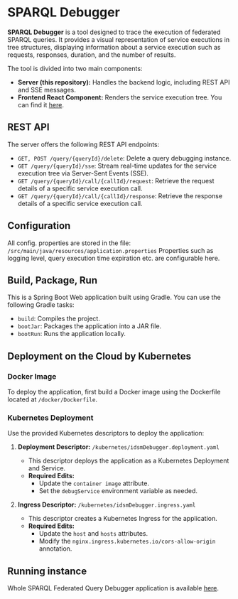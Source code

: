 # SPARQL Debugger

**SPARQL Debugger** is a tool designed to trace the execution of federated SPARQL queries. It provides a visual representation of service executions in tree structures, displaying information about a service execution such as requests, responses, duration, and the number of results.

The tool is divided into two main components:
- **Server (this repository):** Handles the backend logic, including REST API and SSE messages.
- **Frontend React Component:** Renders the service execution tree. You can find it [here](https://github.com/iocbbioinf/sparql_debugger_component).

## REST API

The server offers the following REST API endpoints:

- `GET, POST /query/{queryId}/delete`: Delete a query debugging instance.
- `GET /query/{queryId}/sse`: Stream real-time updates for the service execution tree via Server-Sent Events (SSE).
- `GET /query/{queryId}/call/{callId}/request`: Retrieve the request details of a specific service execution call.
- `GET /query/{queryId}/call/{callId}/response`: Retrieve the response details of a specific service execution call.

## Configuration

All config. properties are stored in the file: `/src/main/java/resources/application.properties`
Properties such as logging level, query execution time expiration etc. are configurable here.

## Build, Package, Run

This is a Spring Boot Web application built using Gradle. You can use the following Gradle tasks:

- `build`: Compiles the project.
- `bootJar`: Packages the application into a JAR file.
- `bootRun`: Runs the application locally.

## Deployment on the Cloud by Kubernetes

### Docker Image
To deploy the application, first build a Docker image using the Dockerfile located at `/docker/Dockerfile`.

### Kubernetes Deployment
Use the provided Kubernetes descriptors to deploy the application:

1. **Deployment Descriptor:** `/kubernetes/idsmDebugger.deployment.yaml`
    - This descriptor deploys the application as a Kubernetes Deployment and Service.
    - **Required Edits:**
        - Update the `container image` attribute.
        - Set the `debugService` environment variable as needed.

2. **Ingress Descriptor:** `/kubernetes/idsmDebugger.ingress.yaml`
    - This descriptor creates a Kubernetes Ingress for the application.
    - **Required Edits:**
        - Update the `host` and `hosts` attributes.
        - Modify the `nginx.ingress.kubernetes.io/cors-allow-origin` annotation.

## Running instance
Whole SPARQL Federated Query Debugger application is available [here](https://idsm-react-debugger-1.dyn.cloud.e-infra.cz/). 
